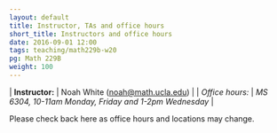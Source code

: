 ```yaml
---
layout: default
title: Instructor, TAs and office hours
short_title: Instructors and office hours
date: 2016-09-01 12:00
tags: teaching/math229b-w20
pg: Math 229B
weight: 100
---
```




| __Instructor:__ | Noah White (<a href="mailto:noah@math.ucla.edu">noah@math.ucla.edu</a>)                    |
| _Office hours:_ | _MS 6304, 10-11am Monday, Friday and 1-2pm  Wednesday_                                             |


Please check back here as office hours and locations may change.
